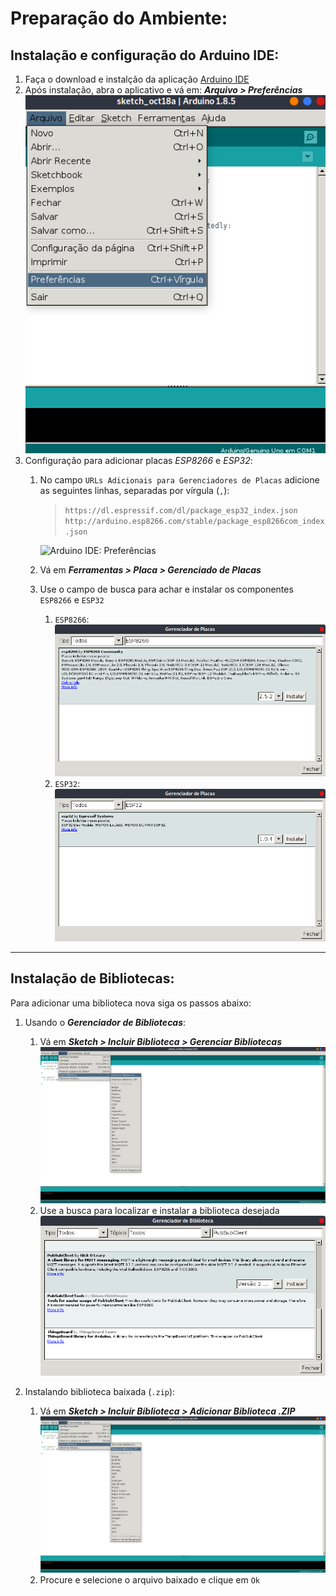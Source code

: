 # Preparação do Ambiente:

## Instalação e configuração do Arduino IDE:

1. Faça o download e instalção da aplicação [Arduino IDE](https://www.arduino.cc/en/main/software)
1. Após instalação, abra o aplicativo e vá em: ***Arquivo > Preferências***
![Arduino IDE: Arquivo > Preferências](assets/images/Arduino-Arquivos-Preferencias.png)
1. Configuração para adicionar placas *ESP8266* e *ESP32*:
    1. No campo `URLs Adicionais para Gerenciadores de Placas` adicione as seguintes linhas, separadas por vírgula (`,`):
        > `https://dl.espressif.com/dl/package_esp32_index.json`
        > `http://arduino.esp8266.com/stable/package_esp8266com_index.json`

        ![Arduino IDE: Preferências](assets/images/Arduino-Preferências.png)
    1. Vá em ***Ferramentas > Placa > Gerenciado de Placas***
    1. Use o campo de busca para achar e instalar os componentes `ESP8266` e `ESP32`
        1. `ESP8266`:
        ![Arduino IDE: Gerenciador de Placas > ESP8266](assets/images/Arduino-InstalarPlacas-ESP8266.png)
        1. `ESP32`:
        ![Arduino IDE: Gerenciador de Placas > ESP32](assets/images/Arduino-InstalarPlacas-ESP32.png)

***
## Instalação de Bibliotecas:
Para adicionar uma biblioteca nova siga os passos abaixo:

1. Usando o ***Gerenciador de Bibliotecas***:
    1. Vá em ***Sketch > Incluir Biblioteca > Gerenciar Bibliotecas***
    ![Arduino IDE: Sketch > Incluir Biblioteca > Gerenciar Bibliotecas](assets/images/Arduino-AdicionarBiblioteca.png)
    1. Use a busca para localizar e instalar a biblioteca desejada
    ![Arduino IDE: Gerenciar Biblioteca](assets/images/Arduino-GerenciadorBiblioteca.png)

1. Instalando biblioteca baixada (`.zip`):
    1. Vá em ***Sketch > Incluir Biblioteca > Adicionar Biblioteca .ZIP***
    ![Arduino IDE: Sketch > Incluir Biblioteca > Adicionar Biblioteca .ZIP](assets/images/Arduino-AdicionarBibliotecaZip.png)
    2. Procure e selecione o arquivo baixado e clique em `Ok`
